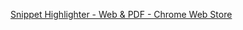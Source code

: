 [Snippet Highlighter - Web & PDF - Chrome Web Store](https://chrome.google.com/webstore/detail/snippet-highlighter-web-p/fkaokedhimpifhfadmgjpfjimkogdlcm)
